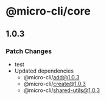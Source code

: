 # @micro-cli/core

## 1.0.3

### Patch Changes

- test
- Updated dependencies
  - @micro-cli/add@1.0.3
  - @micro-cli/create@1.0.3
  - @micro-cli/shared-utils@1.0.3
